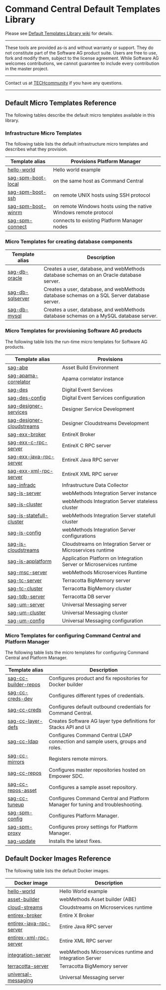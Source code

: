 <!-- Copyright 2013 - 2018 Software AG, Darmstadt, Germany and/or its licensors

   SPDX-License-Identifier: Apache-2.0

    Licensed under the Apache License, Version 2.0 (the "License");
    you may not use this file except in compliance with the License.
    You may obtain a copy of the License at

        http://www.apache.org/licenses/LICENSE-2.0

    Unless required by applicable law or agreed to in writing, software
    distributed under the License is distributed on an "AS IS" BASIS,
     WITHOUT WARRANTIES OR CONDITIONS OF ANY KIND, either express or implied.
     See the License for the specific language governing permissions and

     limitations under the License.                                                  

-->

# Command Central Default Templates Library

Please see [Default Templates Library wiki](https://github.com/SoftwareAG/sagdevops-templates/wiki) for details.

______________________
These tools are provided as-is and without warranty or support. They do not constitute part of the Software AG product suite. Users are free to use, fork and modify them, subject to the license agreement. While Software AG welcomes contributions, we cannot guarantee to include every contribution in the master project.
______________________

Contact us at [TECHcommunity](mailto:technologycommunity@softwareag.com?subject=Github/SoftwareAG) if you have any questions.
______________________

## Default Micro Templates Reference

The following tables describe the default micro templates available in this library.

### Infrastructure Micro Templates

The following table lists the default infrastructure micro templates and describes what they provision.

Template alias | Provisions Platform Manager
-------------------------|--------------------------------
[hello-world](templates/hello-world) | Hello world example
[sag-spm-boot-local](templates/sag-spm-boot-local) | on the same host as Command Central
[sag-spm-boot-ssh](templates/sag-spm-boot-ssh) | on remote UNIX hosts using SSH protocol
[sag-spm-boot-winrm](templates/sag-spm-boot-winrm) | on remote Windows hosts using the native Windows remote protocol
[sag-spm-connect](templates/sag-spm-connect) | connects to existing Platform Manager nodes

### Micro Templates for creating database components

Template alias | Description
-------------------------|--------------------------------
[sag-db-oracle](templates/sag-db-oracle) | Creates a user, database, and webMethods database schemas on an Oracle database server.
[sag-db-sqlserver](templates/sag-db-sqlserver) | Creates a user, database, and webMethods database schemas on a SQL Server database server.
[sag-db-mysql](templates/sag-db-mysql) | Creates a user, database, and webMethods database schemas on a MySQL database server.

### Micro Templates for provisioning Software AG products

The following table lists the run-time micro templates for Software AG products.

Template alias | Provisions
-------------------------|--------------------------------
[sag-abe](templates/sag-abe) | Asset Build Environment
[sag-apama-correlator](templates/sag-apama-correlator) | Apama correlator instance
[sag-des](templates/sag-des) | Digital Event Services
[sag-des-config](templates/sag-des-config) | Digital Event Services configuration
[sag-designer-services](templates/sag-designer-services) | Designer Service Development
[sag-designer-cloudstreams](templates/sag-designer-cloudstreams) | Designer Cloudstreams Development
[sag-exx-broker](templates/sag-exx-broker) | EntireX Broker
[sag-exx-c-rpc-server](templates/sag-exx-c-rpc-server) | EntireX C RPC server
[sag-exx-java-rpc-server](templates/sag-exx-java-rpc-server) | EntireX Java RPC server
[sag-exx-xml-rpc-server](templates/sag-exx-xml-rpc-server) | EntireX XML RPC server
[sag-infradc](templates/sag-infradc) | Infrastructure Data Collector
[sag-is-server](templates/sag-is-server) | webMethods Integration Server instance
[sag-is-cluster](templates/sag-is-cluster) | webMethods Integration Server stateless cluster
[sag-is-statefull-cluster](templates/sag-is-statefull-cluster) | webMethods Integration Server statefull cluster
[sag-is-config](templates/sag-is-config) | webMethods Integration Server configurations
[sag-is-cloudstreams](templates/sag-is-cloudstreams) | Cloudstreams on Integration Server or Microservices runtime
[sag-is-applatform](templates/sag-is-applatform) | Application Platform on Integration Server or Microservices runtime
[sag-msc-server](templates/sag-msc-server) | webMethods Microservices Runtime
[sag-tc-server](templates/sag-tc-server) | Terracotta BigMemory server
[sag-tc-cluster](templates/sag-tc-cluster) | Terracotta BigMemory cluster
[sag-tdb-server](templates/sag-tdb-server) | Terracotta DB server
[sag-um-server](templates/sag-um-server) | Universal Messaging server
[sag-um-cluster](templates/sag-um-cluster) | Universal Messaging cluster
[sag-um-config](templates/sag-um-config) | Universal Messaging configuration

<!-- [sag-mws-server](templates/sag-mws-server) | My webMethods server
[sag-mws-infradc](templates/sag-mws-infradc) | Infrastructure Data Collector UI on My webMethods server -->


### Micro Templates for configuring Command Central and Platform Manager

The following table lists the micro templates for configuring Command Central and Platform Manager.

Template alias | Description
-------------------------|--------------------------------
[sag-cc-builder-repos](templates/sag-cc-builder-repos) | Configures product and fix repositories for Docker builder
[sag-cc-creds-dev](templates/sag-cc-creds-dev) | Configures different types of credentials.
[sag-cc-creds](templates/sag-cc-creds) | Configures default outbound credentials for Command Central.
[sag-cc-layer-defs](templates/sag-cc-layer-defs) | Creates Software AG layer type definitions for Stacks API and UI
[sag-cc-ldap](templates/sag-cc-ldap) | Configures Command Central LDAP connection and sample users, groups and roles.
[sag-cc-mirrors](templates/sag-cc-mirrors) | Registers remote mirrors.
[sag-cc-repos](templates/sag-cc-repos) | Configures master repositories hosted on Empower SDC.
[sag-cc-repos-asset](templates/sag-cc-repos-asset) | Configures a sample asset repository.
[sag-cc-tuneup](templates/sag-cc-tuneup) | Configures Command Central and Platform Manager for tuning and troubleshooting.
[sag-spm-config](templates/sag-spm-config) | Configures Platform Manager.
[sag-spm-proxy](templates/sag-spm-proxy) | Configures proxy settings for Platform Manager.
[sag-update](templates/sag-update) | Installs the latest fixes.

## Default Docker Images Reference

The following table lists the default Docker images.

Docker image | Description
-------------------------|--------------------------------
[hello-world](containers/hello-world) | Hello World example
[asset-builder](containers/asset-builder) | webMethods Asset builder (ABE)
[cloud-streams](containers/cloud-streams) | Cloudstreams on Microservices runtime
[entirex-broker](containers/entirex-broker) | Entire X Broker
[entirex-java-rpc-server](containers/entirex-java-rpc-server) | Entire Java RPC server
[entirex-xml-rpc-server](containers/entirex-xml-rpc-server) | Entire XML RPC server
[integration-server](containers/integration-server) | webMethods Microservices runtime and Integration Server
[terracotta-server](containers/terracotta-server) | Terracotta BigMemory server
[universal-messaging](containers/universal-messaging) | Universal Messaging server
